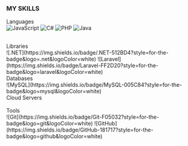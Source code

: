 ### MY SKILLS

  Languages
  <br>
  ![JavaScript](https://img.shields.io/badge/JavaScript-323330?style=for-the-badge&logo=javascript&logoColor=F7DF1E)
  ![C#](https://img.shields.io/badge/C%23-239120?style=for-the-badge&logo=c-sharp&logoColor=white)
  ![PHP](https://img.shields.io/badge/PHP-777BB4?style=for-the-badge&logo=php&logoColor=white)
  ![Java](https://img.shields.io/badge/Java-007396?style=for-the-badge&logo=java&logoColor=white)
  
  <br>
  Libraries
  <br>
  ![.NET](https://img.shields.io/badge/.NET-512BD4?style=for-the-badge&logo=.net&logoColor=white)
  ![Laravel](https://img.shields.io/badge/Laravel-FF2D20?style=for-the-badge&logo=laravel&logoColor=white)
  
  <br>
  Databases
  <br>
  ![MySQL](https://img.shields.io/badge/MySQL-005C84?style=for-the-badge&logo=mysql&logoColor=white)
  
  <br>
  Cloud Servers
  <br>
  <br>
  Tools
  <br>
  ![Git](https://img.shields.io/badge/Git-F05032?style=for-the-badge&logo=git&logoColor=white)
  ![GitHub](https://img.shields.io/badge/GitHub-181717?style=for-the-badge&logo=github&logoColor=white)
